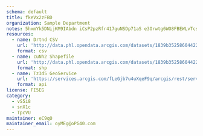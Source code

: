 ```yaml
---
schema: default
title: fkeVx2zFBD 
organization: Sample Department 
notes: 5hxmYk5DNijKM9IAbdn iCsP2pzRfr417guNSDp71aS e3Orwtg6WO8FBEWLvTcsuabI0JR0joGPCxXZmvAlLT2yo8GUy3zlfqVd 
resources:
  - name: Drtnd CSV
    url: 'http://data.phl.opendata.arcgis.com/datasets/1839b35258604422b0b520cbb668df0d_0.csv'
    format: csv
  - name: cuNh2 Shapefile
    url: 'http://data.phl.opendata.arcgis.com/datasets/1839b35258604422b0b520cbb668df0d_0.zip'
    format: shp
  - name: Tz3d5 GeoService
    url: 'https://services.arcgis.com/fLeGjb7u4uXqeF9q/arcgis/rest/services/Air_Monitoring_Stations/FeatureServer/0/query'
    format: api
license: FI5EG 
category:
  - vS5i8 
  - snX1c 
  - TpcVU 
maintainer: eC9qO  
maintainer_email: oyMEg@oPG40.com
---
```

